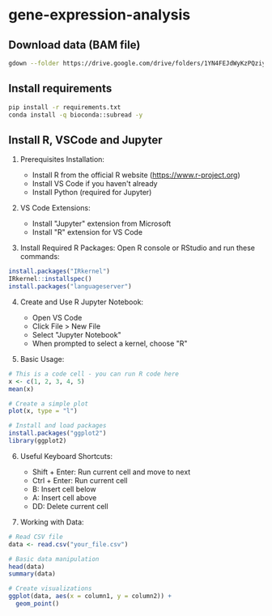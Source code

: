 # gene-expression-analysis

## Download data (BAM file)
```bash
gdown --folder https://drive.google.com/drive/folders/1YN4FEJdWyKzPQziyFFCE7iyipXsVERwp?usp=drive_link
```

## Install requirements
```bash
pip install -r requirements.txt
conda install -q bioconda::subread -y
```

## Install R, VSCode and Jupyter
1. Prerequisites Installation:
   - Install R from the official R website (https://www.r-project.org)
   - Install VS Code if you haven't already
   - Install Python (required for Jupyter)

2. VS Code Extensions:
   - Install "Jupyter" extension from Microsoft
   - Install "R" extension for VS Code

3. Install Required R Packages:
Open R console or RStudio and run these commands:
```R
install.packages("IRkernel")
IRkernel::installspec()
install.packages("languageserver")
```

4. Create and Use R Jupyter Notebook:
   - Open VS Code
   - Click File > New File
   - Select "Jupyter Notebook"
   - When prompted to select a kernel, choose "R"

5. Basic Usage:
```R
# This is a code cell - you can run R code here
x <- c(1, 2, 3, 4, 5)
mean(x)

# Create a simple plot
plot(x, type = "l")

# Install and load packages
install.packages("ggplot2")
library(ggplot2)
```

6. Useful Keyboard Shortcuts:
   - Shift + Enter: Run current cell and move to next
   - Ctrl + Enter: Run current cell
   - B: Insert cell below
   - A: Insert cell above
   - DD: Delete current cell

7. Working with Data:
```R
# Read CSV file
data <- read.csv("your_file.csv")

# Basic data manipulation
head(data)
summary(data)

# Create visualizations
ggplot(data, aes(x = column1, y = column2)) +
  geom_point()
```